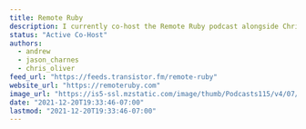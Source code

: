 ```yaml
---
title: Remote Ruby
description: I currently co-host the Remote Ruby podcast alongside Chris Oliver and Jason Charnes.
status: "Active Co-Host"
authors:
  - andrew
  - jason_charnes
  - chris_oliver
feed_url: "https://feeds.transistor.fm/remote-ruby"
website_url: "https://remoteruby.com"
image_url: "https://is5-ssl.mzstatic.com/image/thumb/Podcasts115/v4/07/fa/9b/07fa9b0a-4da7-6592-1e6f-17fefe6d0a8a/mza_17789155398922817.jpg/64x64bb.png"
date: "2021-12-20T19:33:46-07:00"
lastmod: "2021-12-20T19:33:46-07:00"
---
```

